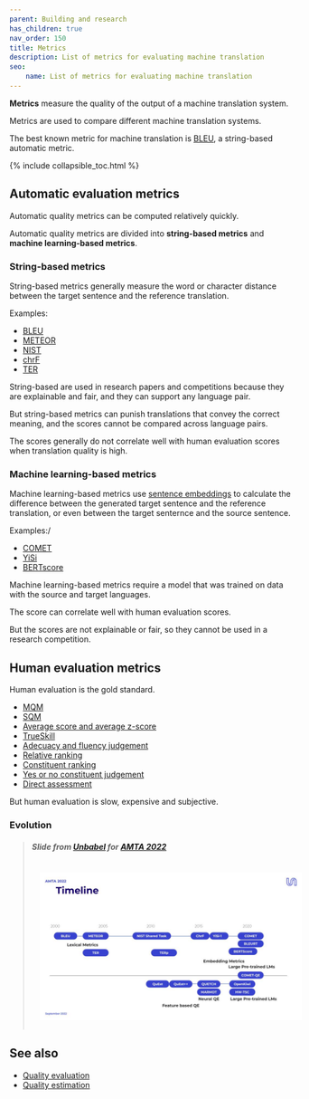 ```yaml
---
parent: Building and research
has_children: true
nav_order: 150
title: Metrics
description: List of metrics for evaluating machine translation
seo:
    name: List of metrics for evaluating machine translation
---
```


**Metrics** measure the quality of the output of a machine translation system.

Metrics are used to compare different machine translation systems.

The best known metric for machine translation is [BLEU](/bleu), a string-based automatic metric.

{% include collapsible_toc.html %}

## Automatic evaluation metrics

Automatic quality metrics can be computed relatively quickly.

Automatic quality metrics are divided into **string-based metrics** and **machine learning-based metrics**.

### String-based metrics

String-based metrics generally measure the word or character distance between the target sentence and the reference translation.

Examples:
- [BLEU](/bleu)
- [METEOR](/meteor)
- [NIST](/nist)
- [chrF](/chrF)
- [TER](/ter)

String-based are used in research papers and competitions because they are explainable and fair, and they can support any language pair.

But string-based metrics can punish translations that convey the correct meaning, and the scores cannot be compared across language pairs.

The scores generally do not correlate well with human evaluation scores when translation quality is high.


### Machine learning-based metrics

Machine learning-based metrics use [sentence embeddings](/sentence-embeddings) to calculate the difference between the generated target sentence and the reference translation, or even between the target senternce and the source sentence.

Examples:/
- [COMET](/comet)
- [YiSi](/yisi)
- [BERTscore](/bertscore)

Machine learning-based metrics require a model that was trained on data with the source and target languages.

The score can correlate well with human evaluation scores.

But the scores are not explainable or fair, so they cannot be used in a research competition.


## Human evaluation metrics

Human evaluation is the gold standard.

- [MQM](/human-evaluation-metrics#mqm)
- [SQM](/human-evaluation-metrics#sqm)
- [Average score and average z-score](/human-evaluation-metrics#average-score-and-average-z-score)
- [TrueSkill](/human-evaluation-metrics#trueskill)
- [Adecuacy and fluency judgement](/human-evaluation-metrics#adequacy-and-fluency-judgement)
- [Relative ranking](/human-evaluation-metrics#relative-ranking)
- [Constituent ranking](/human-evaluation-metrics#constituent-ranking)
- [Yes or no constituent judgement](/human-evaluation-metrics#yes-and-no-constituent-judgement)
- [Direct assessment](/human-evaluation-metrics#direct-assessment)

But human evaluation is slow, expensive and subjective.


### Evolution
>
> ##### Slide from [Unbabel](/companies#unbabel) for [AMTA 2022](/amta2022)
> <img title='Evaluation timeline' src='/building-and-research/metrics/timeline.jpg' width='700' style='padding: 1em;' />


## See also

- [Quality evaluation](/quality-evaluation)
- [Quality estimation](/quality-estimation)
